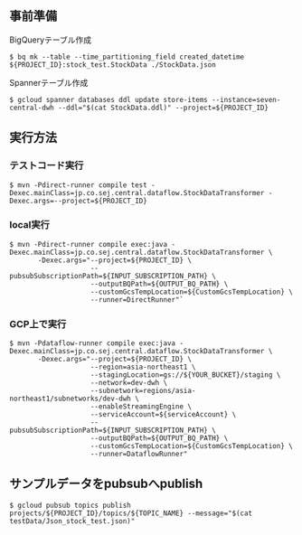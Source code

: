 ## 事前準備
BigQueryテーブル作成

`$ bq mk --table --time_partitioning_field created_datetime ${PROJECT_ID}:stock_test.StockData ./StockData.json`

Spannerテーブル作成

`$ gcloud spanner databases ddl update store-items --instance=seven-central-dwh --ddl="$(cat StockData.ddl)" --project=${PROJECT_ID}`

## 実行方法
### テストコード実行

```
$ mvn -Pdirect-runner compile test -Dexec.mainClass=jp.co.sej.central.dataflow.StockDataTransformer -Dexec.args=--project=${PROJECT_ID}
```

### local実行

```
$ mvn -Pdirect-runner compile exec:java -Dexec.mainClass=jp.co.sej.central.dataflow.StockDataTransformer \
       -Dexec.args="--project=${PROJECT_ID} \
                    --pubsubSubscriptionPath=${INPUT_SUBSCRIPTION_PATH} \
                    --outputBQPath=${OUTPUT_BQ_PATH} \
                    --customGcsTempLocation=${CustomGcsTempLocation} \
                    --runner=DirectRunner"`
```

### GCP上で実行

```
$ mvn -Pdataflow-runner compile exec:java -Dexec.mainClass=jp.co.sej.central.dataflow.StockDataTransformer \
       -Dexec.args="--project=${PROJECT_ID} \
                    --region=asia-northeast1 \
                    --stagingLocation=gs://${YOUR_BUCKET}/staging \
                    --network=dev-dwh \
                    --subnetwork=regions/asia-northeast1/subnetworks/dev-dwh \
                    --enableStreamingEngine \
                    --serviceAccount=${serviceAccount} \ 
                    --pubsubSubscriptionPath=${INPUT_SUBSCRIPTION_PATH} \
                    --outputBQPath=${OUTPUT_BQ_PATH} \
                    --customGcsTempLocation=${CustomGcsTempLocation} \
                    --runner=DataflowRunner"
```

## サンプルデータをpubsubへpublish

```
$ gcloud pubsub topics publish projects/${PROJECT_ID}/topics/${TOPIC_NAME} --message="$(cat testData/Json_stock_test.json)"
```
